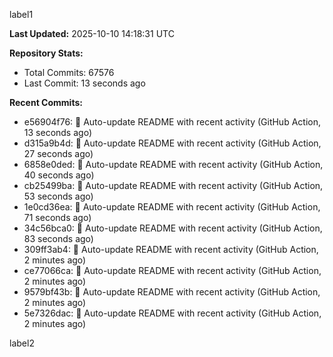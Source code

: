 
label1 
<!-- ACTIVITY_START -->
**Last Updated:** 2025-10-10 14:18:31 UTC

**Repository Stats:**
- Total Commits: 67576
- Last Commit: 13 seconds ago

**Recent Commits:**
- e56904f76: 🤖 Auto-update README with recent activity (GitHub Action, 13 seconds ago)
- d315a9b4d: 🤖 Auto-update README with recent activity (GitHub Action, 27 seconds ago)
- 6858e0ded: 🤖 Auto-update README with recent activity (GitHub Action, 40 seconds ago)
- cb25499ba: 🤖 Auto-update README with recent activity (GitHub Action, 53 seconds ago)
- 1e0cd36ea: 🤖 Auto-update README with recent activity (GitHub Action, 71 seconds ago)
- 34c56bca0: 🤖 Auto-update README with recent activity (GitHub Action, 83 seconds ago)
- 309ff3ab4: 🤖 Auto-update README with recent activity (GitHub Action, 2 minutes ago)
- ce77066ca: 🤖 Auto-update README with recent activity (GitHub Action, 2 minutes ago)
- 9579bf43b: 🤖 Auto-update README with recent activity (GitHub Action, 2 minutes ago)
- 5e7326dac: 🤖 Auto-update README with recent activity (GitHub Action, 2 minutes ago)
<!-- ACTIVITY_END -->

label2
